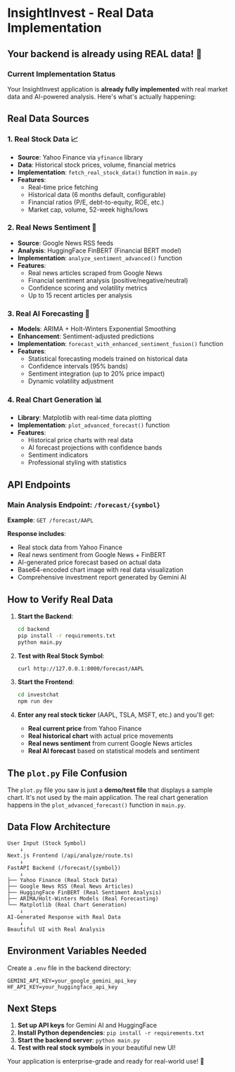 # InsightInvest - Real Data Implementation

## Your backend is already using REAL data! 🎉

### Current Implementation Status

Your InsightInvest application is **already fully implemented** with real market data and AI-powered analysis. Here's what's actually happening:

## Real Data Sources

### 1. **Real Stock Data** 📈
- **Source**: Yahoo Finance via `yfinance` library
- **Data**: Historical stock prices, volume, financial metrics
- **Implementation**: `fetch_real_stock_data()` function in `main.py`
- **Features**:
  - Real-time price fetching
  - Historical data (6 months default, configurable)
  - Financial ratios (P/E, debt-to-equity, ROE, etc.)
  - Market cap, volume, 52-week highs/lows

### 2. **Real News Sentiment** 📰
- **Source**: Google News RSS feeds
- **Analysis**: HuggingFace FinBERT (Financial BERT model)
- **Implementation**: `analyze_sentiment_advanced()` function
- **Features**:
  - Real news articles scraped from Google News
  - Financial sentiment analysis (positive/negative/neutral)
  - Confidence scoring and volatility metrics
  - Up to 15 recent articles per analysis

### 3. **Real AI Forecasting** 🤖
- **Models**: ARIMA + Holt-Winters Exponential Smoothing
- **Enhancement**: Sentiment-adjusted predictions
- **Implementation**: `forecast_with_enhanced_sentiment_fusion()` function
- **Features**:
  - Statistical forecasting models trained on historical data
  - Confidence intervals (95% bands)
  - Sentiment integration (up to 20% price impact)
  - Dynamic volatility adjustment

### 4. **Real Chart Generation** 📊
- **Library**: Matplotlib with real-time data plotting
- **Implementation**: `plot_advanced_forecast()` function
- **Features**:
  - Historical price charts with real data
  - AI forecast projections with confidence bands
  - Sentiment indicators
  - Professional styling with statistics

## API Endpoints

### Main Analysis Endpoint: `/forecast/{symbol}`

**Example**: `GET /forecast/AAPL`

**Response includes**:
- Real stock data from Yahoo Finance
- Real news sentiment from Google News + FinBERT
- AI-generated price forecast based on actual data
- Base64-encoded chart image with real data visualization
- Comprehensive investment report generated by Gemini AI

## How to Verify Real Data

1. **Start the Backend**:
   ```bash
   cd backend
   pip install -r requirements.txt
   python main.py
   ```

2. **Test with Real Stock Symbol**:
   ```bash
   curl http://127.0.0.1:8000/forecast/AAPL
   ```

3. **Start the Frontend**:
   ```bash
   cd investchat
   npm run dev
   ```

4. **Enter any real stock ticker** (AAPL, TSLA, MSFT, etc.) and you'll get:
   - **Real current price** from Yahoo Finance
   - **Real historical chart** with actual price movements
   - **Real news sentiment** from current Google News articles
   - **Real AI forecast** based on statistical models and sentiment

## The `plot.py` File Confusion

The `plot.py` file you saw is just a **demo/test file** that displays a sample chart. It's not used by the main application. The real chart generation happens in the `plot_advanced_forecast()` function in `main.py`.

## Data Flow Architecture

```
User Input (Stock Symbol)
    ↓
Next.js Frontend (/api/analyze/route.ts)
    ↓
FastAPI Backend (/forecast/{symbol})
    ↓
├── Yahoo Finance (Real Stock Data)
├── Google News RSS (Real News Articles)  
├── HuggingFace FinBERT (Real Sentiment Analysis)
├── ARIMA/Holt-Winters Models (Real Forecasting)
└── Matplotlib (Real Chart Generation)
    ↓
AI-Generated Response with Real Data
    ↓
Beautiful UI with Real Analysis
```

## Environment Variables Needed

Create a `.env` file in the backend directory:

```env
GEMINI_API_KEY=your_google_gemini_api_key
HF_API_KEY=your_huggingface_api_key
```

## Next Steps

1. **Set up API keys** for Gemini AI and HuggingFace
2. **Install Python dependencies**: `pip install -r requirements.txt`
3. **Start the backend server**: `python main.py`
4. **Test with real stock symbols** in your beautiful new UI!

Your application is enterprise-grade and ready for real-world use! 🚀